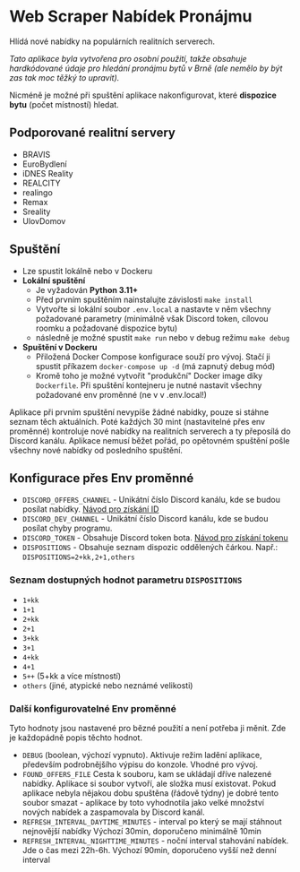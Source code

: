 # Web Scraper Nabídek Pronájmu
Hlídá nové nabídky na populárních realitních serverech.

*Tato aplikace byla vytvořena pro osobní použití, takže obsahuje hardkódované údaje pro hledání pronájmu bytů v Brně (ale nemělo by být zas tak moc těžký to upravit).*

Nicméně je možné při spuštění aplikace nakonfigurovat, které  **dispozice bytu** (počet místností) hledat.

## Podporované realitní servery
- BRAVIS
- EuroBydlení
- iDNES Reality
- REALCITY
- realingo
- Remax
- Sreality
- UlovDomov

## Spuštění
- Lze spustit lokálně nebo v Dockeru
- **Lokální spuštění**
    - Je vyžadován **Python 3.11+**
    - Před prvním spuštěním nainstalujte závislosti `make install`
    - Vytvořte si lokální soubor `.env.local` a nastavte v něm všechny požadované parametry (minimálně však Discord token, cílovou roomku a požadované dispozice bytu)
    - následně je možné spustit `make run` nebo v debug režimu `make debug`
- **Spuštění v Dockeru**
    - Přiložená Docker Compose konfigurace souží pro vývoj. Stačí ji spustit příkazem `docker-compose up -d` (má zapnutý debug mód)
    - Kromě toho je možné vytvořit "produkční" Docker image díky `Dockerfile`. Při spuštění kontejneru je nutné nastavit všechny požadované env proměnné (ne v v .env.local!)

Aplikace při prvním spuštění nevypíše žádné nabídky, pouze si stáhne seznam těch aktuálních. Poté každých 30 mint (nastavitelné přes env proměnné) kontroluje nové nabídky na realitních serverech a ty přeposílá do Discord kanálu. Aplikace nemusí běžet pořád, po opětovném spuštění pošle všechny nové nabídky od posledního spuštění.

## Konfigurace přes Env proměnné
- `DISCORD_OFFERS_CHANNEL` - Unikátní číslo Discord kanálu, kde se budou posílat nabídky. [Návod pro získání ID](https://support.discord.com/hc/en-us/articles/206346498-Where-can-I-find-my-User-Server-Message-ID-)
- `DISCORD_DEV_CHANNEL` - Unikátní číslo Discord kanálu, kde se budou posílat chyby programu.
- `DISCORD_TOKEN` - Obsahuje Discord token bota. [Návod pro získání tokenu](https://discordgsm.com/guide/how-to-get-a-discord-bot-token)
- `DISPOSITIONS` - Obsahuje seznam dispozic oddělených čárkou. Např.: `DISPOSITIONS=2+kk,2+1,others`

### Seznam dostupných hodnot parametru `DISPOSITIONS`
- `1+kk`
- `1+1`
- `2+kk`
- `2+1`
- `3+kk`
- `3+1`
- `4+kk`
- `4+1`
- `5++` (5+kk a více místností)
- `others` (jiné, atypické nebo neznámé velikosti)

### Další konfigurovatelné Env proměnné
Tyto hodnoty jsou nastavené pro bězné použití a není potřeba ji měnit. Zde je každopádně popis těchto hodnot.
- `DEBUG` (boolean, výchozí vypnuto). Aktivuje režim ladění aplikace, především podrobnějšího výpisu do konzole. Vhodné pro vývoj.
- `FOUND_OFFERS_FILE` Cesta k souboru, kam se ukládají dříve nalezené nabídky. Aplikace si soubor vytvoří, ale složka musí existovat. Pokud aplikace nebyla nějakou dobu spuštěna (řádově týdny) je dobré tento soubor smazat - aplikace by toto vyhodnotila jako velké množství nových nabídek a zaspamovala by Discord kanál.
- `REFRESH_INTERVAL_DAYTIME_MINUTES` - interval po který se mají stáhnout nejnovější nabídky Výchozí 30min, doporučeno minimálně 10min
- `REFRESH_INTERVAL_NIGHTTIME_MINUTES` - noční interval stahování nabídek. Jde o čas mezi 22h-6h. Výchozí 90min, doporučeno vyšší než denní interval
